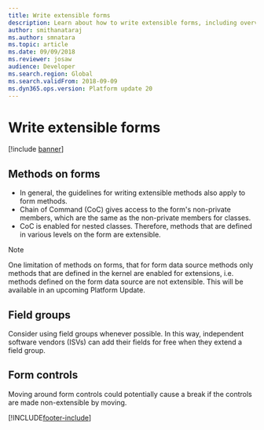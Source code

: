 ```yaml
---
title: Write extensible forms
description: Learn about how to write extensible forms, including overviews on methods on forms, field groups, and form controls.
author: smithanataraj
ms.author: smnatara
ms.topic: article
ms.date: 09/09/2018
ms.reviewer: josaw
audience: Developer
ms.search.region: Global
ms.search.validFrom: 2018-09-09
ms.dyn365.ops.version: Platform update 20
---
```


# Write extensible forms

[!include [banner](../includes/banner.md)]

## Methods on forms
+ In general, the guidelines for writing extensible methods also apply to form methods.
+ Chain of Command (CoC) gives access to the form's non-private members, which are the same as the non-private members for classes.
+ CoC is enabled for nested classes. Therefore, methods that are defined in various levels on the form are extensible.

> [!NOTE]
> One limitation of methods on forms, that for form data source methods only methods that are defined in the kernel are enabled for extensions, i.e. methods defined on the form data source are not extensible. This will be available in an upcoming Platform Update.

## Field groups
Consider using field groups whenever possible. In this way, independent software vendors (ISVs) can add their fields for free when they extend a field group.

## Form controls
Moving around form controls could potentially cause a break if the controls are made non-extensible by moving.


[!INCLUDE[footer-include](../../../includes/footer-banner.md)]
